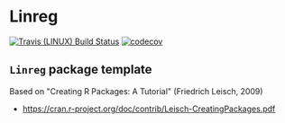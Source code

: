 # Linreg
<!--- Badges ----->
[![Travis (LINUX) Build Status](https://travis-ci.org/cchoirat/Linreg.svg?branch=master)](https://travis-ci.org/cchoirat/Linreg)
[![codecov](https://codecov.io/gh/cchoirat/Linreg/branch/master/graph/badge.svg)](https://codecov.io/gh/cchoirat/Linreg)

## `Linreg` package template

Based on "Creating R Packages: A Tutorial" (Friedrich Leisch, 2009)

- https://cran.r-project.org/doc/contrib/Leisch-CreatingPackages.pdf
